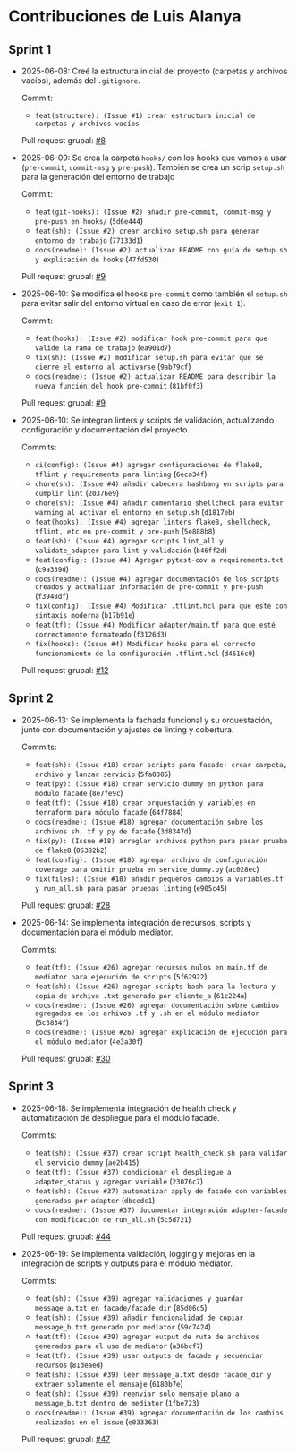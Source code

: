# Contribuciones de Luis Alanya

## Sprint 1

- 2025-06-08: Creé la estructura inicial del proyecto (carpetas y archivos vacíos), además del `.gitignore`.  
  
  Commit:
  -	`feat(structure): (Issue #1) crear estructura inicial de carpetas y archivos vacíos`

  Pull request grupal: [#8](https://github.com/Jharvichu/PC3_Grupo8_Proyecto4/pull/8)

- 2025-06-09: Se crea la carpeta `hooks/` con los hooks que vamos a usar (`pre-commit`, `commit-msg` y `pre-push`). También se crea un scrip `setup.sh` para la generación del entorno de trabajo  
  
  Commit:
  -	`feat(git-hooks): (Issue #2) añadir pre-commit, commit-msg y pre-push en hooks/` (`5d6e444`)
  -	`feat(sh): (Issue #2) crear archivo setup.sh para generar entorno de trabajo` (`77133d1`)
  -	`docs(readme): (Issue #2) actualizar README con guía de setup.sh y explicación de hooks` (`47fd530`)

  Pull request grupal: [#9](https://github.com/Jharvichu/PC3_Grupo8_Proyecto4/pull/9)

- 2025-06-10: Se modifica el hooks `pre-commit` como también el `setup.sh` para evitar salir del entorno virtual en caso de error (`exit 1`).
  
  Commit:
  -	`feat(hooks): (Issue #2) modificar hook pre-commit para que valide la rama de trabajo` (`ea901d7`)
  -	`fix(sh): (Issue #2) modificar setup.sh para evitar que se cierre el entorno al activarse` (`9ab79cf`)
  -	`docs(readme): (Issue #2) actualizar README para describir la nueva función del hook pre-commit` (`81bf0f3`)

  Pull request grupal: [#9](https://github.com/Jharvichu/PC3_Grupo8_Proyecto4/pull/9)

- 2025-06-10: Se integran linters y scripts de validación, actualizando configuración y documentación del proyecto.

  Commits:
  - `ci(config): (Issue #4) agregar configuraciones de flake8, tflint y requirements para linting` (`6eca34f`)
  - `chore(sh): (Issue #4) añadir cabecera hashbang en scripts para cumplir lint` (`20376e9`)
  - `chore(sh): (Issue #4) añadir comentario shellcheck para evitar warning al activar el entorno en setup.sh` (`d1817eb`)
  - `feat(hooks): (Issue #4) agregar linters flake8, shellcheck, tflint, etc en pre-commit y pre-push` (`5e888b8`)
  - `feat(sh): (Issue #4) agregar scripts lint_all y validate_adapter para lint y validación` (`b46ff2d`)
  - `feat(config): (Issue #4) Agregar pytest-cov a requirements.txt` (`c9a339d`)
  - `docs(readme): (Issue #4) agregar documentación de los scripts creados y actualizar información de pre-commit y pre-push` (`f3948df`)
  - `fix(config): (Issue #4) Modificar .tflint.hcl para que esté con sintaxis moderna` (`b17b91e`)
  - `feat(tf): (Issue #4) Modificar adapter/main.tf para que esté correctamente formateado` (`f3126d3`)
  - `fix(hooks): (Issue #4) Modificar hooks para el correcto funcionamiento de la configuración .tflint.hcl` (`d4616c0`)

  Pull request grupal: [#12](https://github.com/Jharvichu/PC3_Grupo8_Proyecto4/pull/12)

## Sprint 2

- 2025-06-13: Se implementa la fachada funcional y su orquestación, junto con documentación y ajustes de linting y cobertura.

  Commits:
  - `feat(sh): (Issue #18) crear scripts para facade: crear carpeta, archivo y lanzar servicio` (`5fa0305`)
  - `feat(py): (Issue #18) crear servicio dummy en python para módulo facade` (`8e7fe9c`)
  - `feat(tf): (Issue #18) crear orquestación y variables en terraform para módulo facade` (`64f7884`)
  - `docs(readme): (Issue #18) agregar documentación sobre los archivos sh, tf y py de facade` (`3d8347d`)
  - `fix(py): (Issue #18) arreglar archivos python para pasar prueba de flake8` (`05382b2`)
  - `feat(config): (Issue #18) agregar archivo de configuración coverage para omitir prueba en service_dummy.py` (`ac028ec`)
  - `fix(files): (Issue #18) añadir pequeños cambios a variables.tf y run_all.sh para pasar pruebas linting` (`e905c45`)

  Pull request grupal: [#28](https://github.com/Jharvichu/PC3_Grupo8_Proyecto4/pull/)

- 2025-06-14: Se implementa integración de recursos, scripts y documentación para el módulo mediator.

  Commits:
  - `feat(tf): (Issue #26) agregar recursos nulos en main.tf de mediator para ejecución de scripts` (`5f62922`)
  - `feat(sh): (Issue #26) agregar scripts bash para la lectura y copia de archivo .txt generado por cliente_a` (`61c224a`)
  - `docs(readme): (Issue #26) agregar documentación sobre cambios agregados en los arhivos .tf y .sh en el módulo mediator` (`5c3834f`)
  - `docs(readme): (Issue #26) agregar explicación de ejecución para el módulo mediator` (`4e3a30f`)

  Pull request grupal: [#30](https://github.com/Jharvichu/PC3_Grupo8_Proyecto4/pull/30)

## Sprint 3

- 2025-06-18: Se implementa integración de health check y automatización de despliegue para el módulo facade.

  Commits:
  - `feat(sh): (Issue #37) crear script health_check.sh para validar el servicio dummy` (`ae2b415`)
  - `feat(tf): (Issue #37) condicionar el despliegue a adapter_status y agregar variable` (`23076c7`)
  - `feat(sh): (Issue #37) automatizar apply de facade con variables generadas por adapter` (`dbcedc1`)
  - `docs(readme): (Issue #37) documentar integración adapter-facade con modificación de run_all.sh` (`5c5d721`)

  Pull request grupal: [#44](https://github.com/Jharvichu/PC3_Grupo8_Proyecto4/pull/44)

- 2025-06-19: Se implementa validación, logging y mejoras en la integración de scripts y outputs para el módulo mediator.

  Commits:
  - `feat(sh): (Issue #39) agregar validaciones y guardar message_a.txt en facade/facade_dir` (`85d06c5`)
  - `feat(sh): (Issue #39) añadir funcionalidad de copiar message_b.txt generado por mediator` (`59c7424`)
  - `feat(tf): (Issue #39) agregar output de ruta de archivos generados para el uso de mediator` (`a36bcf7`)
  - `feat(tf): (Issue #39) usar outputs de facade y secuenciar recursos` (`81deaed`)
  - `feat(sh): (Issue #39) leer message_a.txt desde facade_dir y extraer solamente el mensaje` (`6180b7e`)
  - `feat(sh): (Issue #39) reenviar solo mensaje plano a message_b.txt dentro de mediator` (`1fbe723`)
  - `docs(readme): (Issue #39) agregar documentación de los cambios realizados en el issue` (`e033363`)

  Pull request grupal: [#47](https://github.com/Jharvichu/PC3_Grupo8_Proyecto4/pull/47)
